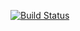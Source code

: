 
[![Build Status](https://travis-ci.com/andiswa-sinxo/Settings-bill.svg?branch=main)](https://travis-ci.com/andiswa-sinxo/Settings-bill)
